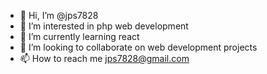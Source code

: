 - 👋 Hi, I’m @jps7828
- 👀 I’m interested in php web development
- 🌱 I’m currently learning react
- 💞️ I’m looking to collaborate on web development projects
- 📫 How to reach me jps7828@gmail.com 

<!---
jps7828/jps7828 is a ✨ special ✨ repository because its `README.md` (this file) appears on your GitHub profile.
You can click the Preview link to take a look at your changes.
--->
